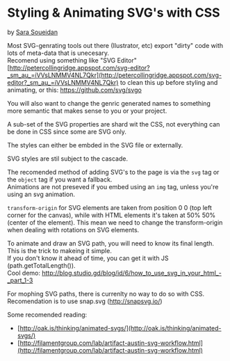 # Styling & Animating SVG's with CSS
by [Sara Soueidan](http://twitter.com/SaraSoueidan)

Most SVG-genrating tools out there (Ilustrator, etc) export "dirty" code with lots of meta-data that is unecesary.  
Recomend using something like "SVG Editor" [http://petercollingridge.appspot.com/svg-editor?_sm_au_=iVVsLNMMV4NL7Qkr](http://petercollingridge.appspot.com/svg-editor?_sm_au_=iVVsLNMMV4NL7Qkr) to clean this up before styling and animating, or this: https://github.com/svg/svgo  

You will also want to change the genric generated names to something more semantic that makes sense to you or your project.  

A sub-set of the SVG properties are shard wit the CSS, not everything can be done in CSS since some are SVG only.  

The styles can either be embded in the SVG file or externally.  

SVG styles are stil subject to the cascade.  

The recomended method of adding SVG's to the page is via the ```svg``` tag or the ```object``` tag if you want a fallback.  
Animations are not preseved if you embed using an ```img``` tag, unless you're using an svg animation.  

```transform-origin``` for SVG elements are taken from position 0 0 (top left corner for the canvas), while with HTML elements it's taken at 50% 50% (center of the element).  This mean we need to change the transform-origin when dealing with rotations on SVG elements.  

To animate and draw an SVG path, you will need to know its final length. This is the trick to makeing it simple.  
If you don't know it ahead of time, you can get it with JS (path.getTotalLength()).  
Cool demo: http://blog.studio.gd/blog/id/6/how_to_use_svg_in_your_html_-_part_1-3  

For mophing SVG paths, there is currenlty no way to do so with CSS. Recomendation is to use snap.svg (http://snapsvg.io/)  

Some recomended reading:  
* [http://oak.is/thinking/animated-svgs/](http://oak.is/thinking/animated-svgs/)
* [http://filamentgroup.com/lab/artifact-austin-svg-workflow.html](http://filamentgroup.com/lab/artifact-austin-svg-workflow.html)
